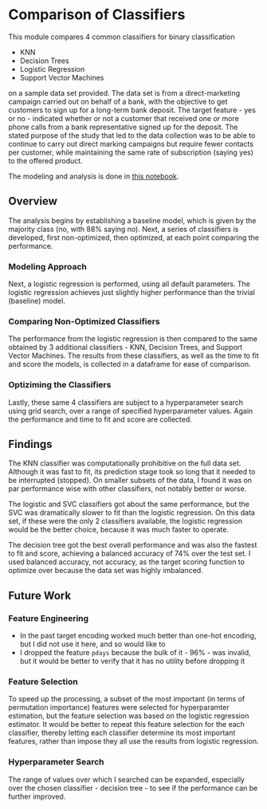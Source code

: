 # Comparison of Classifiers
This module compares 4 common classifiers for binary classification
- KNN
- Decision Trees
- Logistic Regression
- Support Vector Machines

on a sample data set provided. The data set is from a direct-marketing campaign carried out on behalf of a bank, with the objective to get customers to sign up for a long-term bank deposit. The target feature - yes or no - indicated whether or not a customer that received one or more phone calls from a bank representative signed up for the deposit. The stated purpose of the study that led to the data collection was to be able to continue to carry out direct marking campaigns but require fewer contacts per customer, while maintaining the same rate of subscription (saying yes) to the offered product.

The modeling and analysis is done in [this notebook](./practical_application_3.ipynb).

## Overview
The analysis begins by establishing a baseline model, which is given by the majority class (no, with 88% saying no). Next, a series of classifiers is developed, first non-optimized, then optimized, at each point comparing the performance.

### Modeling Approach
Next, a logistic regression is performed, using all default parameters. The logistic regression achieves just slightly higher performance than the trivial (baseline) model.

### Comparing Non-Optimized Classifiers
The performance from the logistic regression is then compared to the same obtained by 3 additional classifiers - KNN, Decision Trees, and Support Vector Machines. The results from these classifiers, as well as the time to fit and score the models, is collected in a dataframe for ease of comparison.

### Optiziming the Classifiers
Lastly, these same 4 classifiers are subject to a hyperparameter search using grid search, over a range of specified hyperparameter values. Again the performance and time to fit and score are collected.


## Findings
The KNN classifier was computationally prohibitive on the full data set. Although it was fast to fit, its prediction stage took so long that it needed to be interrupted (stopped). On smaller subsets of the data, I found it was on par performance wise with other classifiers, not notably better or worse.

The logistic and SVC classifiers got about the same performance, but the SVC was dramatically slower to fit than the logistic regression. On this data set, if these were the only 2 classifiers available, the logistic regression would be the better choice, because it was much faster to operate.

The decision tree got the best overall performance and was also the fastest to fit and score, achieving a balanced accuracy of 74% over the test set. I used balanced accuracy, not accuracy, as the target scoring function to optimize over because the data set was highly imbalanced.

## Future Work
### Feature Engineering
- In the past target encoding worked much better than one-hot encoding, but I did not use it here, and so would like to
- I dropped the feature `pdays` because the bulk of it - 96% - was invalid, but it would be better to verify that it has no utility before dropping it

### Feature Selection
To speed up the processing, a subset of the most important (in terms of permutation importance) features were selected for hyperparamter estimation, but the feature selection was based on the logistic regression estimator. It would be better to repeat this feature selection for the each classifier, thereby letting each classifier determine its most important features, rather than impose they all use the results from logistic regression.

### Hyperparameter Search
The range of values over which I searched can be expanded, especially over the chosen classifier - decision tree - to see if the performance can be further improved.